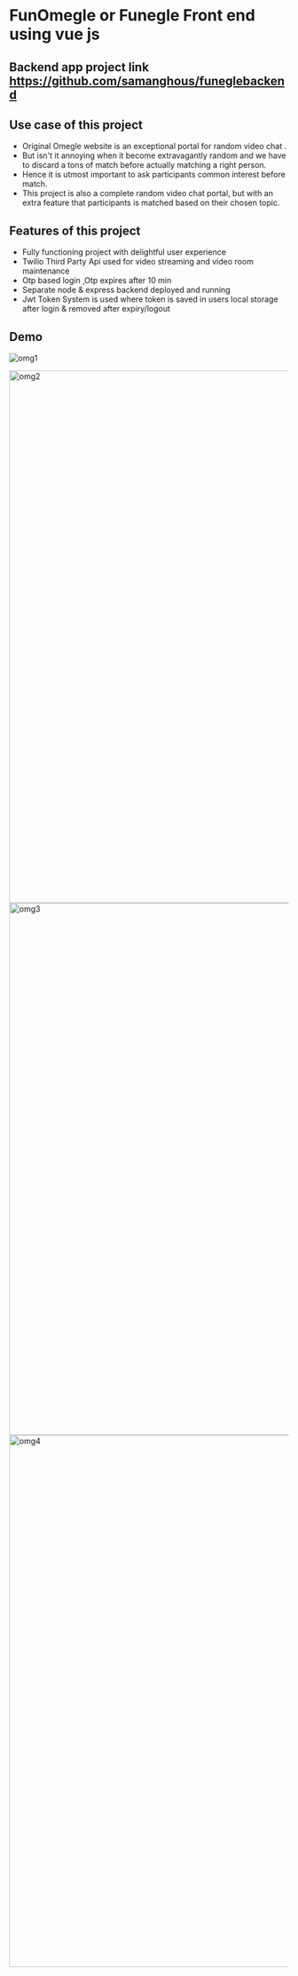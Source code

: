 # FunOmegle or Funegle Front end using vue js

## Backend app project link https://github.com/samanghous/funeglebackend


## Use case of this project
- Original Omegle website is an exceptional portal for random video chat .
- But isn't it annoying when it become extravagantly random and we have to discard a tons of match before actually matching a right person.
- Hence it is utmost important to ask participants common interest before match.
- This project is also a complete random video chat portal, but with an extra feature that participants is matched based on their chosen topic. 

## Features of this project
- Fully functioning project with delightful user experience
- Twilio Third Party Api used for video streaming and video room maintenance
- Otp based login ,Otp expires after 10 min
- Separate node & express backend deployed and running
- Jwt Token System is used where token is saved in users local storage after login & removed after expiry/logout

## Demo

 ![omg1](https://user-images.githubusercontent.com/62466836/209998434-fa1be5b2-3e55-42a8-b63c-5786acfd3235.jpg)

<img width="960" alt="omg2" src="https://user-images.githubusercontent.com/62466836/210000788-51ab156b-5137-4dcf-864e-df5a6201b03a.png">
<img width="959" alt="omg3" src="https://user-images.githubusercontent.com/62466836/209998495-365ed064-c902-4d5d-8d51-268267c753f4.png">
<img width="959" alt="omg4" src="https://user-images.githubusercontent.com/62466836/209998522-f2714c66-6741-48b9-982c-be78075e0de9.png">
